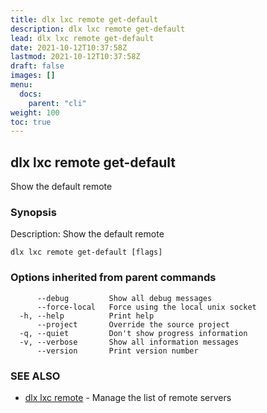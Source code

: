 ```yaml
---
title: dlx lxc remote get-default
description: dlx lxc remote get-default
lead: dlx lxc remote get-default
date: 2021-10-12T10:37:58Z
lastmod: 2021-10-12T10:37:58Z
draft: false
images: []
menu:
  docs:
    parent: "cli"
weight: 100
toc: true
---
```

## dlx lxc remote get-default

Show the default remote

### Synopsis

Description:
  Show the default remote



```
dlx lxc remote get-default [flags]
```

### Options inherited from parent commands

```
      --debug         Show all debug messages
      --force-local   Force using the local unix socket
  -h, --help          Print help
      --project       Override the source project
  -q, --quiet         Don't show progress information
  -v, --verbose       Show all information messages
      --version       Print version number
```

### SEE ALSO

* [dlx lxc remote](/docs/cmd/dlx_lxc_remote)	 - Manage the list of remote servers

